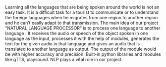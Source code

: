 Learning all the languages that are being spoken around the world is not an easy task. It is a
difficult task for a tourist to communicate or to understand the foreign languages when he
migrates from one region to another region and he can’t easily adapt to that transmission. The
main idea of our project “NATURAL LANGUAGE PROCESSOR” is to process one
language to another language . It receives the audio or speech of the object spoken in one
language as the input, processes it with the help of modules, generates the text for the given
audio in that language and gives an audio that is translated to another language as output. The
output of the module would be with higher accuracy and precision. Built-in python libraries
and modules like gTTS, playsound. NLP plays a vital role in our project.
